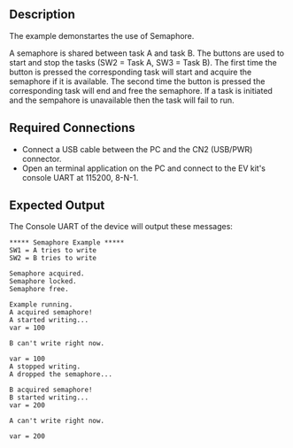 ## Description

The example demonstartes the use of Semaphore. 

A semaphore is shared between task A and task B. The buttons are used to start and stop the tasks (SW2 = Task A, SW3 = Task B). The first time the button is pressed the corresponding task will start and acquire the semaphore if it is available. The second time the button is pressed the corresponding task will end and free the semaphore. If a task is initiated and the sempahore is unavailable then the task will fail to run.

## Required Connections

-   Connect a USB cable between the PC and the CN2 (USB/PWR) connector.
-   Open an terminal application on the PC and connect to the EV kit's console UART at 115200, 8-N-1.

## Expected Output

The Console UART of the device will output these messages:

```
***** Semaphore Example *****
SW1 = A tries to write
SW2 = B tries to write

Semaphore acquired.
Semaphore locked.
Semaphore free.

Example running.
A acquired semaphore!
A started writing...
var = 100

B can't write right now.

var = 100
A stopped writing.
A dropped the semaphore...

B acquired semaphore!
B started writing...
var = 200

A can't write right now.

var = 200
```
